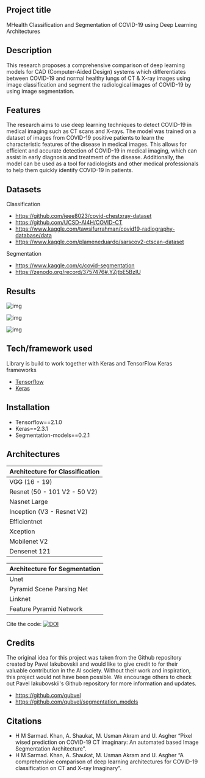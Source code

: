 ## Project title
MHealth Classification and Segmentation of COVID-19 using Deep Learning Architectures

## Description
This research proposes a comprehensive comparison of deep learning models for CAD (Computer-Aided Design) systems which differentiates between COVID-19 and normal healthy lungs of CT & X-ray images using image classification and segment the radiological images of COVID-19 by using image segmentation.

 ## Features
The research aims to use deep learning techniques to detect COVID-19 in medical imaging such as CT scans and X-rays. The model was trained on a dataset of images from COVID-19 positive patients to learn the characteristic features of the disease in medical images. This allows for efficient and accurate detection of COVID-19 in medical imaging, which can assist in early diagnosis and treatment of the disease. Additionally, the model can be used as a tool for radiologists and other medical professionals to help them quickly identify COVID-19 in patients.

## Datasets

Classification
- https://github.com/ieee8023/covid-chestxray-dataset
- https://github.com/UCSD-AI4H/COVID-CT
- https://www.kaggle.com/tawsifurrahman/covid19-radiography-database/data
- https://www.kaggle.com/plameneduardo/sarscov2-ctscan-dataset

Segmentation
- https://www.kaggle.com/c/covid-segmentation
- https://zenodo.org/record/3757476#.YZjtbE5BzIU

## Results
![img](https://github.com/akmmes/MHealth-CLassification-Segmentation-of-COVID-19-using-Deep-Learning-Architectures/blob/main/Classification/Radiography%20DB/Confusion%20Matrix.png)

![img](https://github.com/akmmes/MHealth-CLassification-Segmentation-of-COVID-19-using-Deep-Learning-Architectures/blob/main/Segmentation/segmented%20images%20(Ground%20Truth%20vs%20Predicted).png)

![img](https://github.com/akmmes/MHealth-CLassification-Segmentation-of-COVID-19-using-Deep-Learning-Architectures/blob/main/Segmentation/Pixelwise%20Accuracy%20Reuslt%20%22medical%20segmentation%20dataset%22.png)


## Tech/framework used
Library is build to work together with Keras and TensorFlow Keras frameworks
- [Tensorflow](https://www.tensorflow.org)
- [Keras](https://keras.io/)


## Installation
- Tensorflow==2.1.0 
- Keras==2.3.1
- Segmentation-models==0.2.1


## Architectures
| Architecture for Classification |
| --- | 
| VGG (16 - 19) | 
| Resnet (50 - 101 V2 - 50 V2) |
| Nasnet Large | 
| Inception (V3 - Resnet V2) | 
| Efficientnet | 
| Xception | 
| Mobilenet V2 | 
| Densenet 121 | 

| Architecture for Segmentation |
| --- | 
| Unet | 
| Pyramid Scene Parsing Net |
| Linknet | 
| Feature Pyramid Network | 


Cite the code:  [![DOI](https://zenodo.org/badge/588248652.svg)](https://zenodo.org/badge/latestdoi/588248652)

## Credits
The original idea for this project was taken from the Github repository created by Pavel Iakubovskii and would like to give credit to for their valuable contribution in the AI society. Without their work and inspiration, this project would not have been possible. We encourage others to check out Pavel Iakubovskii's Github repository for more information and updates.
- https://github.com/qubvel
- https://github.com/qubvel/segmentation_models


## Citations
* H M Sarmad. Khan, A. Shaukat, M. Usman Akram and U. Asgher “Pixel wised prediction on COVID-19 CT imaginary: An automated based Image Segmentation Architecture".
* H M Sarmad. Khan, A. Shaukat, M. Usman Akram and U. Asgher “A comprehensive comparison of deep learning architectures for COVID-19 classification on CT and X-ray Imaginary".
